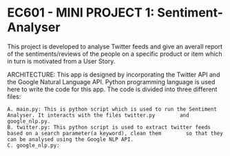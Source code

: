 # EC601 - MINI PROJECT 1: Sentiment-Analyser

This project is developed to analyse Twitter feeds and give an averall report of the sentiments/reviews of the people on a specific product or item which in turn is motivated from a User Story.

ARCHITECTURE:
This app is designed by incorporating the Twitter API and the Google Natural Language API. 
Python programming language is used here to write the code for this app. The code is divided into three different files:

	A. main.py: This is python script which is used to run the Sentiment Analyser. It interacts with the files twitter.py 		 and google_nlp.py.
	B. twitter.py: This python script is used to extract twitter feeds based on a search parameter(a keyword), clean them 		 so that they can be analysed using the Google NLP API. 
	C. google_nlp.py: 


	
